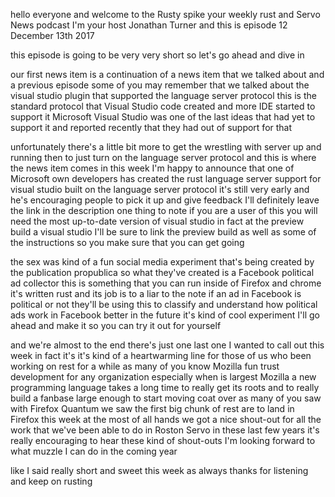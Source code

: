   
hello everyone and welcome to the Rusty spike your weekly rust and Servo News podcast I'm your host Jonathan Turner and this is episode 12 December 13th 2017

  
 this episode is going to be very very short so let's go ahead and dive in

  
 our first news item is a continuation of a news item that we talked about and a previous episode some of you may remember that we talked about the visual studio plugin that supported the language server protocol this is the standard protocol that Visual Studio code created and more IDE started to support it Microsoft Visual Studio was one of the last ideas that had yet to support it and reported recently that they had out of support for that

  
 unfortunately there's a little bit more to get the wrestling with server up and running then to just turn on the language server protocol and this is where the news item comes in this week I'm happy to announce that one of Microsoft own developers has created the rust language server support for visual studio built on the language server protocol it's still very early and he's encouraging people to pick it up and give feedback I'll definitely leave the link in the description one thing to note if you are a user of this you will need the most up-to-date version of visual studio in fact at the preview build a visual studio I'll be sure to link the preview build as well as some of the instructions so you make sure that you can get going

  
 the sex was kind of a fun social media experiment that's being created by the publication propublica so what they've created is a Facebook political ad collector this is something that you can run inside of Firefox and chrome it's written rust and its job is to a liar to the note if an ad in Facebook is political or not they'll be using this to classify and understand how political ads work in Facebook better in the future it's kind of cool experiment I'll go ahead and make it so you can try it out for yourself

  
 and we're almost to the end there's just one last one I wanted to call out this week in fact it's it's kind of a heartwarming line for those of us who been working on rest for a while as many of you know Mozilla fun trust development for any organization especially when is largest Mozilla a new programming language takes a long time to really get its roots and to really build a fanbase large enough to start moving coat over as many of you saw with Firefox Quantum we saw the first big chunk of rest are to land in Firefox this week at the most of all hands we got a nice shout-out for all the work that we've been able to do in Roston Servo in these last few years it's really encouraging to hear these kind of shout-outs I'm looking forward to what muzzle I can do in the coming year

  
 like I said really short and sweet this week as always thanks for listening and keep on rusting